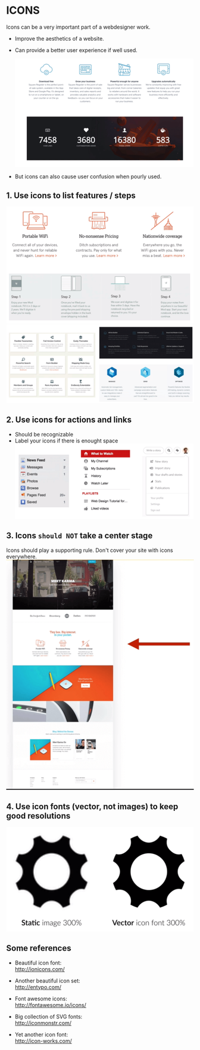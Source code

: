 # ICONS

Icons can be a very important part of a webdesigner work.

- Improve the aesthetics of a website.
- Can provide a better user experience if well used.

  ![icons01](assets/icons01.png)

- But icons can also cause user confusion when pourly used.

## 1. Use icons to list features / steps

![icons02](assets/icons02.png)
![icons03](assets/icons03.png)

## 2. Use icons for actions and links

- Should be recognizable
- Label your icons if there is enought space
  ![icons04](assets/icons04.png)

## 3. Icons `should NOT` take a center stage

Icons should play a supporting rule. Don't cover your site with icons everywhere.
![icons05](assets/icons05.png)

## 4. Use icon fonts (vector, not images) to keep good resolutions

![icons06](assets/icons06.png)

## Some references

- Beautiful icon font:  
  http://ionicons.com/

- Another beautiful icon set:  
  http://entypo.com/

- Font awesome icons:  
  http://fontawesome.io/icons/

- Big collection of SVG fonts:  
  http://iconmonstr.com/

- Yet another icon font:  
  http://icon-works.com/
